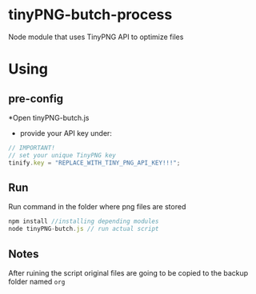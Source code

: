 # tinyPNG-butch-process
Node module that uses TinyPNG API to optimize files 

# Using

## pre-config
*Open tinyPNG-butch.js 
* provide your API key under:
```javascript
// IMPORTANT!
// set your unique TinyPNG key
tinify.key = "REPLACE_WITH_TINY_PNG_API_KEY!!!";
```
## Run
Run command in the folder where png files are stored
```javascript
npm install //installing depending modules
node tinyPNG-butch.js // run actual script
```

## Notes
After ruining the script original files are going to be copied to the backup folder named `org`




